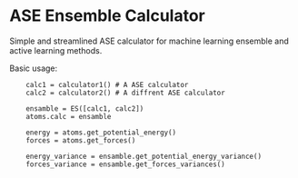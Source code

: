 # ASE Ensemble Calculator

Simple and streamlined ASE calculator for machine learning ensemble and active learning methods.

Basic usage:
```
    calc1 = calculator1() # A ASE calculator
    calc2 = calculator2() # A diffrent ASE calculator

    ensamble = ES([calc1, calc2])
    atoms.calc = ensamble

    energy = atoms.get_potential_energy()
    forces = atoms.get_forces()

    energy_variance = ensamble.get_potential_energy_variance()
    forces_variance = ensamble.get_forces_variances()
```